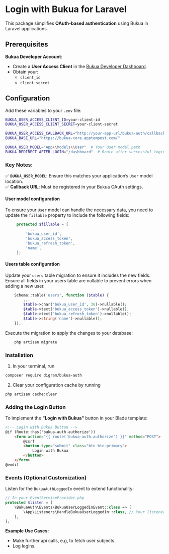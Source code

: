 # Login with Bukua for Laravel  

This package simplifies **OAuth-based authentication** using Bukua in Laravel applications.

## Prerequisites  

**Bukua Developer Account**:  
   - Create a **User Access Client** in the [Bukua Developer Dashboard](https://developer.bukuaplatform.com/).  
   - Obtain your:  
     - `client_id`  
     - `client_secret`  

## Configuration  

Add these variables to your `.env` file:  

```bash
BUKUA_USER_ACCESS_CLIENT_ID=your-client-id
BUKUA_USER_ACCESS_CLIENT_SECRET=your-client-secret

BUKUA_USER_ACCESS_CALLBACK_URL="http://your-app-url/bukua-auth/callback"
BUKUA_BASE_URL="https://bukua-core.apptempest.com/"

BUKUA_USER_MODEL="App\\Models\\User"  # Your User model path
BUKUA_REDIRECT_AFTER_LOGIN="/dashboard"  # Route after successful login
```

### Key Notes:  
✅ **`BUKUA_USER_MODEL`**: Ensure this matches your application’s `User` model location.  
✅ **Callback URL**: Must be registered in your Bukua OAuth settings.

#### User model configuration

To ensure your `User` model can handle the necessary data, you need to update the `fillable` property to include the following fields:

```php
     protected $fillable = [
          ...
         'bukua_user_id',
         'bukua_access_token',
         'bukua_refresh_token',
         'name',
     ];
```

#### Users table configuration

Update your `users` table migration to ensure it includes the new fields. Ensure all fields in your users table are nullable to prevent errors when adding a new user.

 ```php
     Schema::table('users', function ($table) {
         ...
         $table->char('bukua_user_id', 36)->nullable();
         $table->text('bukua_access_token')->nullable();
         $table->text('bukua_refresh_token')->nullable();
         $table->string('name')->nullable();
     });
```

Execute the migration to apply the changes to your database:

```bash
    php artisan migrate
```

### Installation

1. In your terminal, run 

```bash
composer require digram/bukua-auth
```

2. Clear your configuration cache by running

```bash
php artisan cache:clear
```

### Adding the Login Button  

To implement the **"Login with Bukua"** button in your Blade template:  

```html
<!-- Login with Bukua Button -->
@if (Route::has('bukua-auth.authorize'))
    <form action="{{ route('bukua-auth.authorize') }}" method="POST">
        @csrf
        <button type="submit" class="btn btn-primary">
            Login with Bukua
        </button>
    </form>
@endif
```

### Events (Optional Customization)  

Listen for the `BukuaAuthLoggedIn` event to extend functionality:  

```php
// In your EventServiceProvider.php
protected $listen = [
    \BukuaAuth\Events\BukuaUserLoggedInEvent::class => [
        \App\Listeners\HandleBukuaUserLoggedIn::class, // Your listener
    ],
];
```

**Example Use Cases:**  
- Make further api calls, e.g, to fetch user subjects.  
- Log logins.